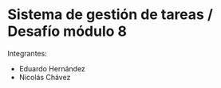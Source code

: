 # Sistema de gestión de tareas / Desafío módulo 8
Integrantes:
- Eduardo Hernández
- Nicolás Chávez
